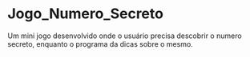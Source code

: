 # Jogo_Numero_Secreto
Um mini jogo desenvolvido onde o usuário precisa descobrir o numero secreto, enquanto o programa da dicas sobre o mesmo.
